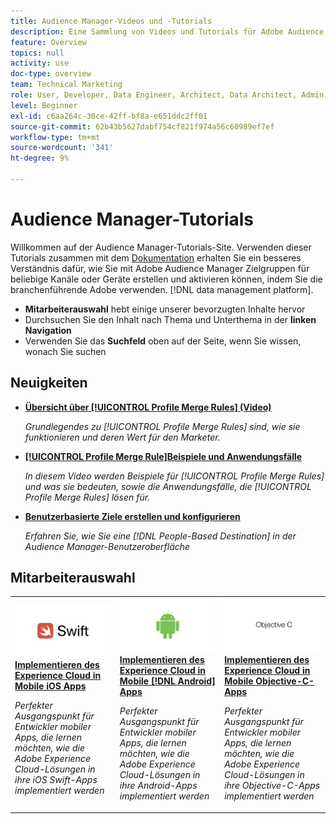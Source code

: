 ```yaml
---
title: Audience Manager-Videos und -Tutorials
description: Eine Sammlung von Videos und Tutorials für Adobe Audience Manager.
feature: Overview
topics: null
activity: use
doc-type: overview
team: Technical Marketing
role: User, Developer, Data Engineer, Architect, Data Architect, Admin, Leader
level: Beginner
exl-id: c6aa264c-30ce-42ff-bf8a-e651ddc2ff01
source-git-commit: 62b43b5627dabf754cf821f974a56c60989ef7ef
workflow-type: tm+mt
source-wordcount: '341'
ht-degree: 9%

---
```


# Audience Manager-Tutorials

Willkommen auf der Audience Manager-Tutorials-Site. Verwenden dieser Tutorials zusammen mit dem [Dokumentation](https://experienceleague.adobe.com/docs/audience-manager/user-guide/aam-home.html) erhalten Sie ein besseres Verständnis dafür, wie Sie mit Adobe Audience Manager Zielgruppen für beliebige Kanäle oder Geräte erstellen und aktivieren können, indem Sie die branchenführende Adobe verwenden. [!DNL data management platform].

* **Mitarbeiterauswahl** hebt einige unserer bevorzugten Inhalte hervor
* Durchsuchen Sie den Inhalt nach Thema und Unterthema in der **linken Navigation**
* Verwenden Sie das **Suchfeld** oben auf der Seite, wenn Sie wissen, wonach Sie suchen

## Neuigkeiten

* **[Übersicht über [!UICONTROL Profile Merge Rules] (Video)](build-and-manage-audiences/profile-merge/overview-of-profile-merge-rules.md)**

   *Grundlegendes zu [!UICONTROL Profile Merge Rules] sind, wie sie funktionieren und deren Wert für den Marketer.*

* **[[!UICONTROL Profile Merge Rule]Beispiele und Anwendungsfälle](build-and-manage-audiences/profile-merge/profile-merge-rule-examples-and-use-cases.md)**

   *In diesem Video werden Beispiele für [!UICONTROL Profile Merge Rules] und was sie bedeuten, sowie die Anwendungsfälle, die [!UICONTROL Profile Merge Rules] lösen für.*

* **[Benutzerbasierte Ziele erstellen und konfigurieren](data-activation/people-based-destinations/create-and-configure-people-based-destinations.md)**

   *Erfahren Sie, wie Sie eine [!DNL People-Based Destination] in der Audience Manager-Benutzeroberfläche*

## Mitarbeiterauswahl

<table>
<tr>
  <td>
    <a href="https://experienceleague.adobe.com/docs/launch-learn/implementing-in-mobile-ios-swift-apps-with-launch/index.html?lang=en">
      <img alt="Miniaturbild für das Tutorial "Implementieren des Experience Cloud in Mobile iOS Swift-Anwendungen"" src="assets/thumb_swift.png" />
    </a>
    <div>
      <a href="https://experienceleague.adobe.com/docs/launch-learn/implementing-in-mobile-ios-swift-apps-with-launch/index.html?lang=en">
    <strong>Implementieren des Experience Cloud in Mobile iOS Apps</strong>
    </a>
    </div>
    <p>
    <em>Perfekter Ausgangspunkt für Entwickler mobiler Apps, die lernen möchten, wie die Adobe Experience Cloud-Lösungen in ihre iOS Swift-Apps implementiert werden</em>
    <p>
  </td>
  <td>
    <a href="https://experienceleague.adobe.com/docs/launch-learn/implementing-in-mobile-android-apps-with-launch/index.html?lang=en">
      <img alt="Miniaturbild für das Tutorial "Implementieren des Experience Cloud in Mobile Android-Anwendungen"" src="assets/thumb_android.png" />
    </a>
    <div>
      <a href="https://experienceleague.adobe.com/docs/launch-learn/implementing-in-mobile-android-apps-with-launch/index.html?lang=en">
    <strong>Implementieren des Experience Cloud in Mobile [!DNL Android] Apps</strong>
    </a>
    </div>
    <p>
    <em>Perfekter Ausgangspunkt für Entwickler mobiler Apps, die lernen möchten, wie die Adobe Experience Cloud-Lösungen in ihre Android-Apps implementiert werden</em>
    <p>
  </td>
  <td>
    <a href="https://experienceleague.adobe.com/docs/launch-learn/implementing-in-mobile-ios-objective-c-apps-with-launch/index.html?lang=en">
      <img alt="Miniaturbild für das Tutorial "Implementieren des Experience Cloud in Mobile Objective-C-Anwendungen"" src="assets/thumb_objective_c.png" />
    </a>
    <div>
      <a href="https://experienceleague.adobe.com/docs/launch-learn/implementing-in-mobile-ios-objective-c-apps-with-launch/index.html?lang=en">
    <strong>Implementieren des Experience Cloud in Mobile Objective-C-Apps</strong>
    </a>
    </div>
    <p>
    <em>Perfekter Ausgangspunkt für Entwickler mobiler Apps, die lernen möchten, wie die Adobe Experience Cloud-Lösungen in ihre Objective-C-Apps implementiert werden</em>
    <p>
  </td>
</tr>
</table>
